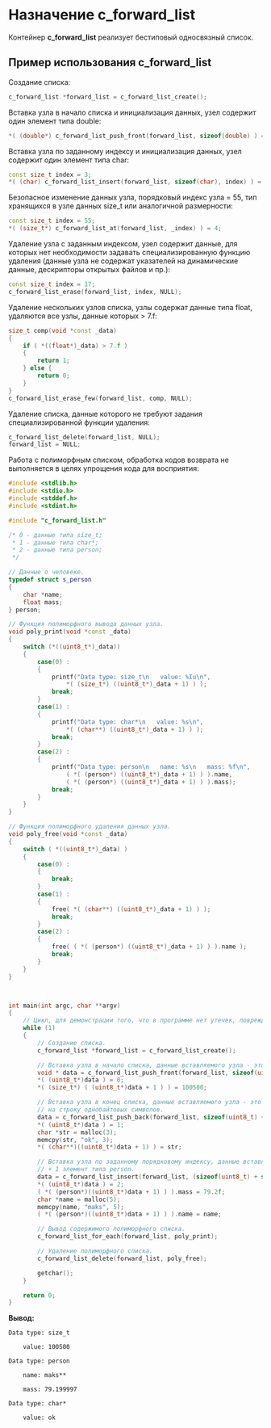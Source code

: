 # Назначение c_forward_list

Контейнер **c_forward_list** реализует бестиповый односвязный список.

## Пример использования c_forward_list

Создание списка:

```c++
c_forward_list *forward_list = c_forward_list_create();
```

Вставка узла в начало списка и инициализация данных, узел содержит один элемент типа double:

```c++
*( (double*) c_forward_list_push_front(forward_list, sizeof(double) ) = 3.1415f;
```

Вставка узла по заданному индексу и инициализация данных, узел содержит один элемент типа char:

```c++
const size_t index = 3;
*( (char) c_forward_list_insert(forward_list, sizeof(char), index) ) = 'F';
```

Безопасное изменение данных узла, порядковый индекс узла = 55, тип хранящихся в узле данных size_t или аналогичной размерности:

```c++
const size_t index = 55;
*( (size_t*) c_forward_list_at(forward_list, _index) ) = 4;
```

Удаление узла с заданным индексом, узел содержит данные, для которых нет необходимости задавать специализированную функцию удаления (данные узла не содержат указателей на динамические данные, дескрипторы открытых файлов и пр.):

```c++
const size_t index = 17;
c_forward_list_erase(forward_list, index, NULL);
```

Удаление нескольких узлов списка, узлы содержат данные типа float, удаляются все узлы, данные которых > 7.f:

```c++
size_t comp(void *const _data)
{
    if ( *((float*)_data) > 7.f )
    {
        return 1;
    } else {
        return 0;
    }
}
c_forward_list_erase_few(forward_list, comp, NULL);
```

Удаление списка, данные которого не требуют задания специализированной функции удаления:

```c++
c_forward_list_delete(forward_list, NULL);
forward_list = NULL;
```

Работа с полиморфным списком, обработка кодов возврата не выполняется в целях упрощения кода для восприятия:

```c++
#include <stdlib.h>
#include <stdio.h>
#include <stddef.h>
#include <stdint.h>

#include "c_forward_list.h"

/* 0 - данные типа size_t;
 * 1 - данные типа char*;
 * 2 - данные типа person;
 */

// Данные о человеке.
typedef struct s_person
{
	char *name;
	float mass;
} person;

// Функция полиморфного вывода данных узла. 
void poly_print(void *const _data)
{
	switch (*((uint8_t*)_data))
	{
		case(0) :
		{
			printf("Data type: size_t\n   value: %Iu\n",
				*( (size_t*) ((uint8_t*)_data + 1) ) );
			break;
		}
		case(1) :
		{
			printf("Data type: char*\n   value: %s\n", 
				*( (char**) ((uint8_t*)_data + 1) ) );
			break;
		}
		case(2) :
		{
			printf("Data type: person\n   name: %s\n   mass: %f\n",
				( *( (person*) ((uint8_t*)_data + 1) ) ).name,
				( *( (person*) ((uint8_t*)_data + 1) ) ).mass);
			break;
		}
	}
}

// Функция полиморфного удаления данных узла.
void poly_free(void *const _data)
{
	switch ( *((uint8_t*)_data) )
	{
		case(0) :
		{
			break;
		}
		case(1) :
		{
			free( *( (char**) ((uint8_t*)_data + 1) ) );
			break;
		}
		case(2) :
		{
			free( ( *( (person*) ((uint8_t*)_data + 1) ) ).name );
			break;
		}
	}
}



int main(int argc, char **argv)
{
	// Цикл, для демонстрации того, что в программе нет утечек, повреждений кучи и ошибок сегментации.
	while (1)
	{
		// Создание списка.
		c_forward_list *forward_list = c_forward_list_create();

		// Вставка узла в начало списка, данные вставляемого узла - это uint8_t(метка) + size_t
		void * data = c_forward_list_push_front(forward_list, sizeof(uint8_t) + sizeof(size_t));
		*( (uint8_t*)data ) = 0;
		*( (size_t*) ( (uint8_t*)data + 1 ) ) = 100500;

		// Вставка узла в конец списка, данные вставляемого узла - это uint8_t(метка) + указатель 
		// на строку однобайтовых символов.
		data = c_forward_list_push_back(forward_list, sizeof(uint8_t) + sizeof(char*));
		*( (uint8_t*)data ) = 1;
		char *str = malloc(3);
		memcpy(str, "ok", 3);
		*( (char**)((uint8_t*)data + 1) ) = str;

		// Вставка узла по заданному порядковому индексу, данные вставляемого узла - это uint8_t(метка) 
		// + 1 элемент типа person.
		data = c_forward_list_insert(forward_list, (sizeof(uint8_t) + sizeof(person)), 1);
		*( (uint8_t*)data ) = 2;
		( *( (person*)((uint8_t*)data + 1) ) ).mass = 79.2f;
		char *name = malloc(5);
		memcpy(name, "maks", 5);
		( *( (person*)((uint8_t*)data + 1) ) ).name = name;

		// Вывод содержимого полиморфного списка.
		c_forward_list_for_each(forward_list, poly_print);

		// Удаление полиморфного списка.
		c_forward_list_delete(forward_list, poly_free);

		getchar();
	}

	return 0;
}
```

**Вывод:**

    Data type: size_t

    	value: 100500
	
    Data type: person
	
    	name: maks**
	
    	mass: 79.199997
	
    Data type: char*
	
    	value: ok
